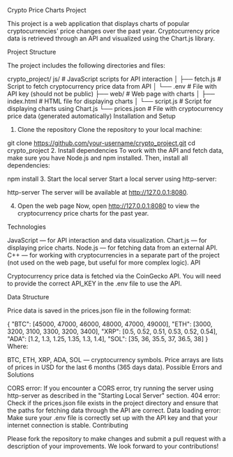 Crypto Price Charts Project

This project is a web application that displays charts of popular cryptocurrencies' price changes over the past year. Cryptocurrency price data is retrieved through an API and visualized using the Chart.js library.

Project Structure

The project includes the following directories and files:

crypto_project/
js/                       # JavaScript scripts for API interaction
│   ├── fetch.js          # Script to fetch cryptocurrency price data from API
│   └── .env              # File with API key (should not be public)
├── web/                  # Web page with charts
│   ├── index.html        # HTML file for displaying charts
│   └── script.js         # Script for displaying charts using Chart.js
└── prices.json           # File with cryptocurrency price data (generated automatically)
Installation and Setup

1. Clone the repository
Clone the repository to your local machine:

git clone https://github.com/your-username/crypto_project.git
cd crypto_project
2. Install dependencies
To work with the API and fetch data, make sure you have Node.js and npm installed. Then, install all dependencies:

npm install
3. Start the local server
Start a local server using http-server:

http-server
The server will be available at http://127.0.0.1:8080.

4. Open the web page
Now, open http://127.0.0.1:8080 to view the cryptocurrency price charts for the past year.

Technologies

JavaScript — for API interaction and data visualization.
Chart.js — for displaying price charts.
Node.js — for fetching data from an external API.
C++ — for working with cryptocurrencies in a separate part of the project (not used on the web page, but useful for more complex logic).
API

Cryptocurrency price data is fetched via the CoinGecko API. You will need to provide the correct API_KEY in the .env file to use the API.

Data Structure

Price data is saved in the prices.json file in the following format:

{
  "BTC": [45000, 47000, 46000, 48000, 47000, 49000],
  "ETH": [3000, 3200, 3100, 3300, 3200, 3400],
  "XRP": [0.5, 0.52, 0.51, 0.53, 0.52, 0.54],
  "ADA": [1.2, 1.3, 1.25, 1.35, 1.3, 1.4],
  "SOL": [35, 36, 35.5, 37, 36.5, 38]
}
Where:

BTC, ETH, XRP, ADA, SOL — cryptocurrency symbols.
Price arrays are lists of prices in USD for the last 6 months (365 days data).
Possible Errors and Solutions

CORS error: If you encounter a CORS error, try running the server using http-server as described in the "Starting Local Server" section.
404 error: Check if the prices.json file exists in the project directory and ensure that the paths for fetching data through the API are correct.
Data loading error: Make sure your .env file is correctly set up with the API key and that your internet connection is stable.
Contributing

Please fork the repository to make changes and submit a pull request with a description of your improvements. We look forward to your contributions!